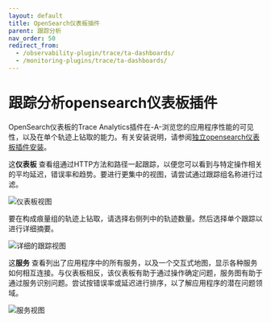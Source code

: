 ```yaml
---
layout: default
title: OpenSearch仪表板插件
parent: 跟踪分析
nav_order: 50
redirect_from:
  - /observability-plugin/trace/ta-dashboards/
  - /monitoring-plugins/trace/ta-dashboards/
---
```


# 跟踪分析opensearch仪表板插件

OpenSearch仪表板的Trace Analytics插件在-A-浏览您的应用程序性能的可见性，以及在单个轨迹上钻取的能力。有关安装说明，请参阅[独立opensearch仪表板插件安装]({{site.url}}{{site.baseurl}}/install-and-configure/install-dashboards/plugins/)。

这**仪表板** 查看组通过HTTP方法和路径一起跟踪，以便您可以看到与特定操作相关的平均延迟，错误率和趋势。要进行更集中的视图，请尝试通过跟踪组名称进行过滤。

![仪表板视图]({{site.url}}{{site.baseurl}}/images/ta-dashboard.png)

要在构成痕量组的轨迹上钻取，请选择右侧列中的轨迹数量。然后选择单个跟踪以进行详细摘要。

![详细的跟踪视图]({{site.url}}{{site.baseurl}}/images/ta-trace.png)

这**服务** 查看列出了应用程序中的所有服务，以及一个交互式地图，显示各种服务如何相互连接。与仪表板相反，该仪表板有助于通过操作确定问题，服务图有助于通过服务识别问题。尝试按错误率或延迟进行排序，以了解应用程序的潜在问题领域。

![服务视图]({{site.url}}{{site.baseurl}}/images/ta-services.png)

